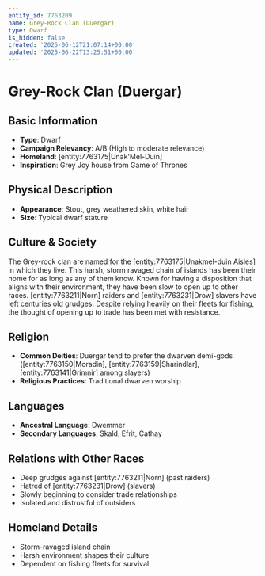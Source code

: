 ```yaml
---
entity_id: 7763209
name: Grey-Rock Clan (Duergar)
type: Dwarf
is_hidden: false
created: '2025-06-12T21:07:14+00:00'
updated: '2025-06-22T13:25:51+00:00'
---
```


# Grey-Rock Clan (Duergar)

## Basic Information

- **Type**: Dwarf
- **Campaign Relevancy**: A/B (High to moderate relevance)
- **Homeland**: [entity:7763175|Unak'Mel-Duin]
- **Inspiration**: Grey Joy house from Game of Thrones

## Physical Description

- **Appearance**: Stout, grey weathered skin, white hair
- **Size**: Typical dwarf stature

## Culture & Society

The Grey-rock clan are named for the [entity:7763175|Unakmel-duin Aisles] in which they live. This harsh, storm ravaged chain of islands has been their home for as long as any of them know. Known for having a disposition that aligns with their environment, they have been slow to open up to other races. [entity:7763211|Norn] raiders and [entity:7763231|Drow] slavers have left centuries old grudges. Despite relying heavily on their fleets for fishing, the thought of opening up to trade has been met with resistance.

## Religion

- **Common Deities**: Duergar tend to prefer the dwarven demi-gods ([entity:7763150|Moradin], [entity:7763159|Sharindlar], [entity:7763141|Grimnir] among slayers)
- **Religious Practices**: Traditional dwarven worship

## Languages

- **Ancestral Language**: Dwemmer
- **Secondary Languages**: Skald, Efrit, Cathay

## Relations with Other Races

- Deep grudges against [entity:7763211|Norn] (past raiders)
- Hatred of [entity:7763231|Drow] (slavers)
- Slowly beginning to consider trade relationships
- Isolated and distrustful of outsiders

## Homeland Details

- Storm-ravaged island chain
- Harsh environment shapes their culture
- Dependent on fishing fleets for survival